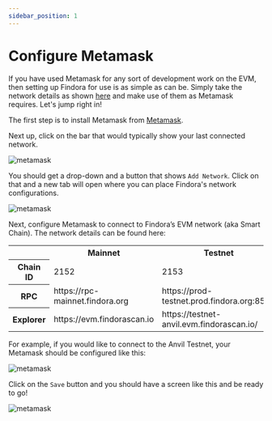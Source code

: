 ```yaml
---
sidebar_position: 1
---
```


# Configure Metamask

If you have used Metamask for any sort of development work on the EVM, then setting up Findora for use is as simple as can be. Simply take the network details as shown [here](/docs/network.mdx) and make use of them as Metamask requires. Let's jump right in!

The first step is to install Metamask from [Metamask](https://metamask.io).

Next up, click on the bar that would typically show your last connected network.

![metamask](/img/guides/use-wallet/metamask-01.png)

You should get a drop-down and a button that shows `Add Network`. Click on that and a new tab will open where you can place Findora's network configurations.

![metamask](/img/guides/use-wallet/metamask-02.png)

Next, configure Metamask to connect to Findora’s EVM network (aka Smart Chain). The network details can be found here:

<table>
    <tr>
    <th></th>
    <th>Mainnet</th>
    <th>Testnet</th>
    </tr>
    <tr>
    <th>Chain ID</th>
    <td>2152</td>
    <td>2153</td>
    </tr>
    <tr>
    <th>RPC</th>
    <td>https://rpc-mainnet.findora.org</td>
    <td>https://prod-testnet.prod.findora.org:8545</td>
    </tr>
    <tr>
    <th>Explorer</th>
    <td>https://evm.findorascan.io</td>
    <td>https://testnet-anvil.evm.findorascan.io/</td>
    </tr>
</table>

For example, if you would like to connect to the Anvil Testnet, your Metamask should be configured like this:

![metamask](/img/guides/use-wallet/metamask-03.png)

Click on the `Save` button and you should have a screen like this and be ready to go!

![metamask](/img/guides/use-wallet/metamask-04.png)
